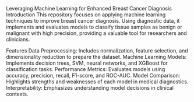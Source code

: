 Leveraging Machine Learning for Enhanced Breast Cancer Diagnosis
Introduction
This repository focuses on applying machine learning techniques to improve breast cancer diagnosis. Using diagnostic data, it implements and evaluates models to classify tissue samples as benign or malignant with high precision, providing a valuable tool for researchers and clinicians.

Features
Data Preprocessing: Includes normalization, feature selection, and dimensionality reduction to prepare the dataset.
Machine Learning Models: Implements decision trees, SVM, neural networks, and XGBoost for classification tasks.
Performance Metrics: Evaluates models using accuracy, precision, recall, F1-score, and ROC-AUC.
Model Comparison: Highlights strengths and weaknesses of each model in medical diagnostics.
Interpretability: Emphasizes understanding model decisions in clinical contexts.
